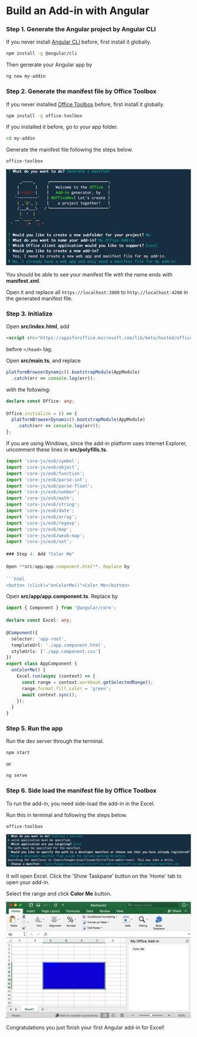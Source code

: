 # Build an Add-in with Angular

### Step 1. Generate the Angular project by **Angular CLI**

If you never install [Angular CLI](https://github.com/angular/angular-cli) before, first install it globally.

```bash
npm install -g @angular/cli
```

Then generate your Angular app by

```bash
ng new my-addin
```

### Step 2. Generate the manifest file by **Office Toolbox**

If you never installed [Office Toolbox](https://needupdate) before, first install it globally.

```bash
npm install -g office-toolbox
```

If you installed it before, go to your app folder.

```bash
cd my-addin
```

Generate the manifest file following the steps below.

```bash
office-toolbox
```

![Generate](./img/office-toolbox-generate.png)

You should be able to see your manifest file with the name ends with **manifest.xml**.

Open it and replace all `https://localhost:3000` to `http://localhost:4200` in the generated manifest file.

### Step 3. Initialize

Open **src/index.html**, add

```html
<script src="https://appsforoffice.microsoft.com/lib/beta/hosted/office.debug.js"></script>
```

before `</head>` tag.

Open **src/main.ts**, and replace

```typescript
platformBrowserDynamic().bootstrapModule(AppModule)
  .catch(err => console.log(err));
```

with the following:

```typescript
declare const Office: any;

Office.initialize = () => {
  platformBrowserDynamic().bootstrapModule(AppModule)
    .catch(err => console.log(err));
};
```

If you are using Windows, since the add-in platform uses Internet Explorer, uncomment these lines in **src/polyfills.ts**.

```typescript
import 'core-js/es6/symbol';
import 'core-js/es6/object';
import 'core-js/es6/function';
import 'core-js/es6/parse-int';
import 'core-js/es6/parse-float';
import 'core-js/es6/number';
import 'core-js/es6/math';
import 'core-js/es6/string';
import 'core-js/es6/date';
import 'core-js/es6/array';
import 'core-js/es6/regexp';
import 'core-js/es6/map';
import 'core-js/es6/weak-map';
import 'core-js/es6/set';

### Step 4. Add "Color Me"

Open **src/app/app.component.html**. Replace by

```html
<button (click)="onColorMe()">Color Me</button>
```

Open **src/app/app.component.ts**. Replace by

```typescript
import { Component } from '@angular/core';

declare const Excel: any;

@Component({
  selector: 'app-root',
  templateUrl: './app.component.html',
  styleUrls: ['./app.component.css']
})
export class AppComponent {
  onColorMe() {
    Excel.run(async (context) => {
      const range = context.workbook.getSelectedRange();
      range.format.fill.color = 'green';
      await context.sync();
    });
  }
}
```

### Step 5. Run the app

Run the dev server through the terminal.

```bash
npm start
```

or

```bash
ng serve
```

### Step 6. Side load the manifest file by **Office Toolbox**

To run the add-in, you need side-load the add-in in the Excel.

Run this in terminal and following the steps below.

```bash
office-toolbox
```

![Sideload](./img/office-toolbox-sideload.png)

It will open Excel. Click the 'Show Taskpane' button on the 'Home' tab to open your add-in.

Select the range and click **Color Me** button.

![Result](./img/result.png)

Congratulations you just finish your first Angular add-in for Excel!

